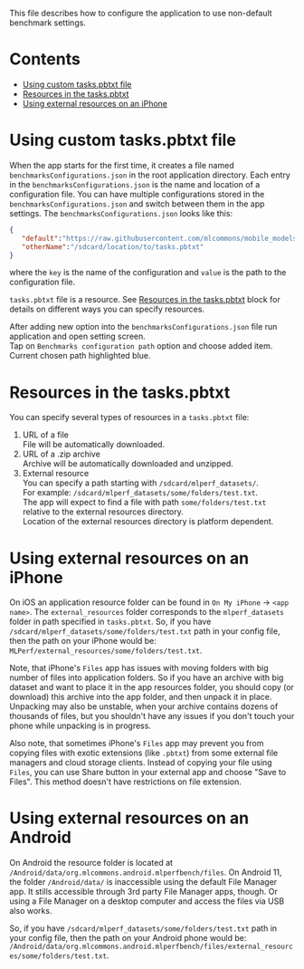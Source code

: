 
This file describes how to configure the application to use non-default benchmark settings.

# Contents

* [Using custom tasks.pbtxt file](#using-custom-taskspbtxt-file)
* [Resources in the tasks.pbtxt](#resources-in-the-taskspbtxt)
* [Using external resources on an iPhone](#using-external-resources-on-an-iphone)

# Using custom tasks.pbtxt file

When the app starts for the first time, it creates a file named `benchmarksConfigurations.json` 
in the root application directory.
Each entry in the `benchmarksConfigurations.json` is the name and location of a configuration file.
You can have multiple configurations stored in the `benchmarksConfigurations.json` and switch 
between them in the app settings. 
The `benchmarksConfigurations.json` looks like this:
```json
{
   "default":"https://raw.githubusercontent.com/mlcommons/mobile_models/main/v1_0/assets/tasks_v2.pbtxt",
   "otherName":"/sdcard/location/to/tasks.pbtxt" 
}
```
where the `key` is the name of the configuration and `value` is the path to the configuration file.

`tasks.pbtxt` file is a resource.
See [Resources in the tasks.pbtxt](#resources-in-the-taskspbtxt) block
for details on different ways you can specify resources.

After adding new option into the `benchmarksConfigurations.json` file
run application and open setting screen.  
Tap on `Benchmarks configuration path` option
and choose added item. Current chosen path highlighted blue.

# Resources in the tasks.pbtxt

You can specify several types of resources in a `tasks.pbtxt` file:
1. URL of a file  
File will be automatically downloaded.
2. URL of a .zip archive  
Archive will be automatically downloaded and unzipped.
3. External resource  
You can specify a path starting with `/sdcard/mlperf_datasets/`.  
For example: `/sdcard/mlperf_datasets/some/folders/test.txt`.  
The app will expect to find a file with path `some/folders/test.txt`
relative to the external resources directory.  
Location of the external resources directory is platform dependent.

# Using external resources on an iPhone

On iOS an application resource folder can be found in `On My iPhone` -> `<app name>`.
The `external_resources` folder corresponds to the `mlperf_datasets` folder in path specified in `tasks.pbtxt`.
So, if you have `/sdcard/mlperf_datasets/some/folders/test.txt` path in your config file,
then the path on your iPhone would be: `MLPerf/external_resources/some/folders/test.txt`.

Note, that iPhone's `Files` app has issues with moving folders with big number of files into application folders.
So if you have an archive with big dataset and want to place it in the app resources folder,
you should copy (or download) this archive into the app folder, and then unpack it in place.
Unpacking may also be unstable, when your archive contains dozens of thousands of files,
but you shouldn't have any issues if you don't touch your phone while unpacking is in progress.

Also note, that sometimes iPhone's `Files` app may prevent you from copying files with exotic extensions (like `.pbtxt`)
from some external file managers and cloud storage clients.
Instead of copying your file using `Files`, you can use Share button in your external app and choose "Save to Files".
This method doesn't have restrictions on file extension.

# Using external resources on an Android

On Android the resource folder is located at `/Android/data/org.mlcommons.android.mlperfbench/files`.
On Android 11, the folder `/Android/data/` is inaccessible using the default File Manager app. 
It stills accessible through 3rd party File Manager apps, though. 
Or using a File Manager on a desktop computer and access the files via USB also works.

So, if you have `/sdcard/mlperf_datasets/some/folders/test.txt` path in your config file,
then the path on your Android phone would be:
`/Android/data/org.mlcommons.android.mlperfbench/files/external_resources/some/folders/test.txt`.
